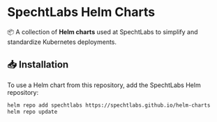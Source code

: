 # SpechtLabs Helm Charts

📦 A collection of **Helm charts** used at SpechtLabs to simplify and standardize Kubernetes deployments.

## 📥 Installation

To use a Helm chart from this repository, add the SpechtLabs Helm repository:

```bash
helm repo add spechtlabs https://spechtlabs.github.io/helm-charts
helm repo update
```
